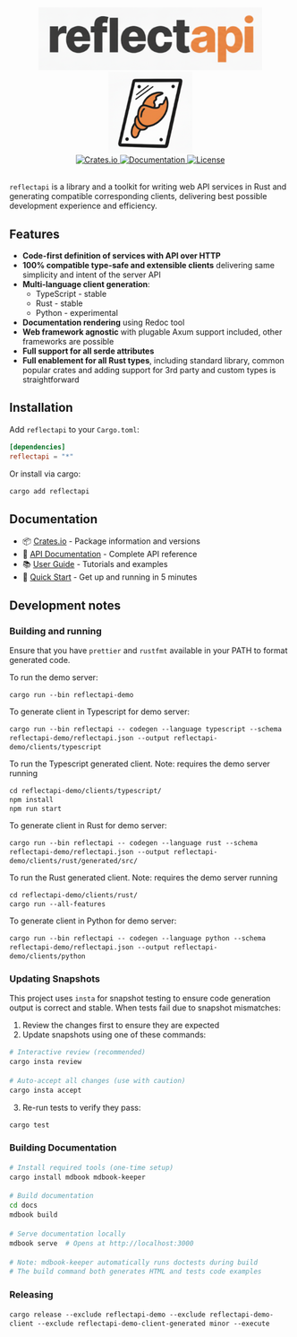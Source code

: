 <div align="center">
  <img src=".github/reflectapi-text.png" alt="reflectapi" width="400">
  <br>
  <img src=".github/reflectapi-logo.png" alt="reflectapi logo" width="150">
</div>

<div align="center">
  <a href="https://crates.io/crates/reflectapi">
    <img src="https://img.shields.io/crates/v/reflectapi.svg" alt="Crates.io">
  </a>
  <a href="https://docs.rs/reflectapi">
    <img src="https://docs.rs/reflectapi/badge.svg" alt="Documentation">
  </a>
  <a href="https://github.com/thepartly/reflectapi/blob/main/LICENSE">
    <img src="https://img.shields.io/badge/license-MIT-blue.svg" alt="License">
  </a>
</div>

<br>

`reflectapi` is a library and a toolkit for writing web API services in Rust and generating compatible corresponding clients, delivering best possible development experience and efficiency.

## Features

- **Code-first definition of services with API over HTTP**
- **100% compatible type-safe and extensible clients** delivering same simplicity and intent of the server API
- **Multi-language client generation**:
  - TypeScript - stable
  - Rust - stable
  - Python - experimental
- **Documentation rendering** using Redoc tool
- **Web framework agnostic** with plugable Axum support included, other frameworks are possible
- **Full support for all serde attributes**
- **Full enablement for all Rust types**, including standard library, common popular crates and adding support for 3rd party and custom types is straightforward


## Installation

Add `reflectapi` to your `Cargo.toml`:

```toml
[dependencies]
reflectapi = "*"
```

Or install via cargo:

```bash
cargo add reflectapi
```

## Documentation

- 📦 [Crates.io](https://crates.io/crates/reflectapi) - Package information and versions
- 📖 [API Documentation](https://docs.rs/reflectapi) - Complete API reference  
- 📚 [User Guide](https://reflectapi.partly.workers.dev/) - Tutorials and examples
- 🚀 [Quick Start](https://reflectapi.partly.workers.dev/getting-started/quick-start.html) - Get up and running in 5 minutes

## Development notes

### Building and running

Ensure that you have `prettier` and `rustfmt` available in your PATH to format generated code.

To run the demo server:

```
cargo run --bin reflectapi-demo
```

To generate client in Typescript for demo server:

```
cargo run --bin reflectapi -- codegen --language typescript --schema reflectapi-demo/reflectapi.json --output reflectapi-demo/clients/typescript
```

To run the Typescript generated client. Note: requires the demo server running

```
cd reflectapi-demo/clients/typescript/
npm install
npm run start
```

To generate client in Rust for demo server:

```
cargo run --bin reflectapi -- codegen --language rust --schema reflectapi-demo/reflectapi.json --output reflectapi-demo/clients/rust/generated/src/
```

To run the Rust generated client. Note: requires the demo server running

```
cd reflectapi-demo/clients/rust/
cargo run --all-features
```


To generate client in Python for demo server:

```
cargo run --bin reflectapi -- codegen --language python --schema reflectapi-demo/reflectapi.json --output reflectapi-demo/clients/python
```

### Updating Snapshots

This project uses `insta` for snapshot testing to ensure code generation output is correct and stable. When tests fail due to snapshot mismatches:

1. Review the changes first to ensure they are expected
2. Update snapshots using one of these commands:

```bash
# Interactive review (recommended)
cargo insta review

# Auto-accept all changes (use with caution)
cargo insta accept
```

3. Re-run tests to verify they pass:

```bash
cargo test
```

### Building Documentation

```bash
# Install required tools (one-time setup)
cargo install mdbook mdbook-keeper

# Build documentation
cd docs
mdbook build

# Serve documentation locally
mdbook serve  # Opens at http://localhost:3000

# Note: mdbook-keeper automatically runs doctests during build
# The build command both generates HTML and tests code examples
```

### Releasing

```
cargo release --exclude reflectapi-demo --exclude reflectapi-demo-client --exclude reflectapi-demo-client-generated minor --execute
```
